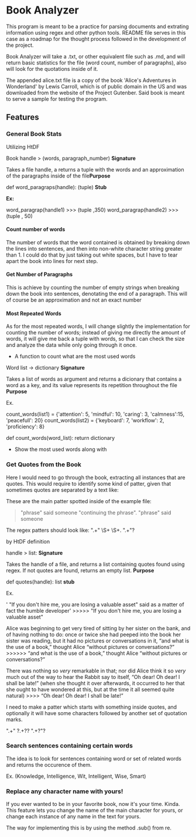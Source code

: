 # Book Analyzer
This program is meant to be a practice for parsing documents and extrating information using regex and other python tools. README file serves in this case as a roadmap for the thought process followed in the development of the project. 

Book Analyzer will take a .txt, or other equivalent file such as .md, and will return basic statistics for the file (word count, number of paragraphs), also will look for the quotations inside of it. 

The appended alice.txt file is a copy of the book 'Alice's Adventures in Wonderland' by Lewis Carroll, which is of public domain in the US and was downloaded from the website of the Project Gutenber. Said book is meant to serve a sample for testing the program.


## Features

### General Book Stats

Utilizing HtDF

Book handle > (words, paragraph_number) **Signature** 

Takes a file handle, a returns a tuple with the words and an approximation of the paragraphs inside of the file**Purpose**

def word_paragraps(handle): (tuple) **Stub**


**Ex:**

word_paragrap(handle1) >>> (tuple ,350)
word_paragrap(handle2) >>> (tuple , 50)



#### Count number of words
The number of words that the word contained is obtained by breaking down the lines into sentences, and then into non-white character string greater than 1. I could do that by just taking out white spaces, but I have to tear apart the book into lines for next step.

#### Get Number of Paragraphs
This is achieve by counting the number of empty strings when breaking down the book into sentences, denotating the end of a paragraph. This will of course be an approximation and not an exact number 

#### Most Repeated Words

As for the most repeated words, I will change slightly the implementation for counting the number of words; instead of giving me directly the amount of words, it will give me back a tuple with words, so that I can check the size and analyze the data while only going through it once.

- A function to count what are the most used words

Word list -> dictionary **Signature**

Takes a list of words as argument and returns a dicionary that contains a word as a key, and its value represents its repetition throughout the file **Purpose**

Ex.

count_words(list1) = {'attention': 5, 'mindful': 10, 'caring': 3, 'calmness':15, 'peacefull': 20}
count_words(list2) = {'keyboard': 7, 'workflow': 2, 'proficiency': 8}

def count_words(word_list): return dictionary


- Show the most used words along with 


### Get Quotes from the Book

Here I would need to go through the book, extracting all instances that are quotes. This would require to identify some kind of patter, given that sometimes quotes are separated by a text like:

These are the main patter spotted inside of the example file: 

> "phrase" said someone "continuing the phrase".
> "phrase" said someone

The regex patters should look like: ".+" \S+ \S+\. ".+"?


by HtDF definition

handle > list: **Signature**

Takes the handle of a file, and returns a list containing quotes found using regex. If not quotes are found, returns an empty list. **Purpose**

def quotes(handle): list **stub**

Ex.


' "If you don't hire me, you are losing a valuable asset" said as a matter of fact the humble developer'  >>>>> "If you don't hire me, you are losing a valuable asset"


Alice was beginning to get very tired of sitting by her sister on the
bank, and of having nothing to do: once or twice she had peeped into
the book her sister was reading, but it had no pictures or
conversations in it, “and what is the use of a book,” thought Alice
“without pictures or conversations?” >>>>>>  “and what is the use of a book,” thought Alice “without pictures or conversations?” 


There was nothing so _very_ remarkable in that; nor did Alice think it
so _very_ much out of the way to hear the Rabbit say to itself, “Oh
dear! Oh dear! I shall be late!” (when she thought it over afterwards,
it occurred to her that she ought to have wondered at this, but at the
time it all seemed quite natural) >>>> “Oh dear! Oh dear! I shall be late!”


I need to make a patter which starts with something inside quotes, and optionally it will have some characters followed by another set of quotation marks.

".+" ?.+?? ".+?"?



### Search sentences containing certain words

The idea is to look for sentences containing word or set of related words and returns the occurence of them. 

Ex. (Knowledge, Intelligence, Wit, Intelligent, Wise, Smart)




### Replace any character name with yours!

If you ever wanted to be in your favorite book, now it's your time. Kinda. This feature lets you change the name of the main character for yours, or change each instance of any name in the text for yours.

The way for implementing this is by using the method .sub() from re.

